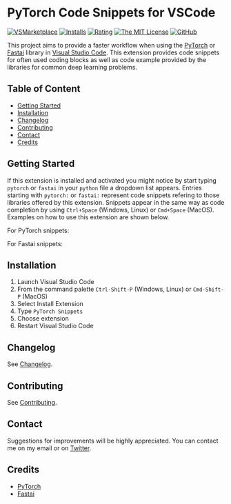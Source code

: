 # PyTorch Code Snippets for VSCode

[![VSMarketplace](https://vsmarketplacebadge.apphb.com/version-short/SBSnippets.pytorch-snippets.svg)](https://marketplace.visualstudio.com/items?itemName=SBSnippets.pytorch-snippets)
[![Installs](https://vsmarketplacebadge.apphb.com/installs/SBSnippets.pytorch-snippets.svg)](https://marketplace.visualstudio.com/items?itemName=SBSnippets.pytorch-snippets)
[![Rating](https://vsmarketplacebadge.apphb.com/rating-short/SBSnippets.pytorch-snippets.svg)](https://marketplace.visualstudio.com/items?itemName=SBSnippets.pytorch-snippets)
[![The MIT License](https://img.shields.io/badge/license-MIT-orange.svg)](LICENSE.md)
[![GitHub](https://img.shields.io/badge/github-v0.1.0-blue.svg)](https://github.com/SvenBecker/vscode-pytorch/releases)

This project aims to provide a faster workflow when using the [PyTorch](https://pytorch.org/) or [Fastai](https://www.fast.ai/) library in [Visual Studio Code](https://code.visualstudio.com/).
This extension provides code snippets for often used coding blocks as well as code example provided by the libraries for common deep learning problems.

## Table of Content

* [Getting Started](#usage)
* [Installation](#installation)
* [Changelog](#changelog)
* [Contributing](#contributing)
* [Contact](#contact)
* [Credits](#credits)

## <a name="usage" > </a> Getting Started

If this extension is installed and activated you might notice by start typing `pytorch` or `fastai` in your `python` file a dropdown
list appears. Entries starting with `pytorch:` or `fastai:` represent code snippets refering to those libraries offered by this extension.
Snippets appear in the same way as code completion by using `Ctrl+Space` (Windows, Linux) or `Cmd+Space` (MacOS). Examples on how to use
this extension are shown below.

For PyTorch snippets:

For Fastai snippets:

## <a name="installation" > </a> Installation

1. Launch Visual Studio Code
2. From the command palette `Ctrl-Shift-P` (Windows, Linux) or `Cmd-Shift-P` (MacOS)
3. Select Install Extension
4. Type `PyTorch Snippets`
5. Choose extension
6. Restart Visual Studio Code

## <a name="changelog" > </a> Changelog

See [Changelog](changelog.md).

## <a name="contributing" > </a> Contributing

See [Contributing](CONTRIBUTING.md).

## <a name="contact" > </a> Contact

Suggestions for improvements will be highly appreciated.
You can contact me on my email or on [Twitter](https://twitter.com/SBX9209).

## <a name="credits" > </a> Credits

* [PyTorch](https://pytorch.org/)
* [Fastai](https://www.fast.ai/)